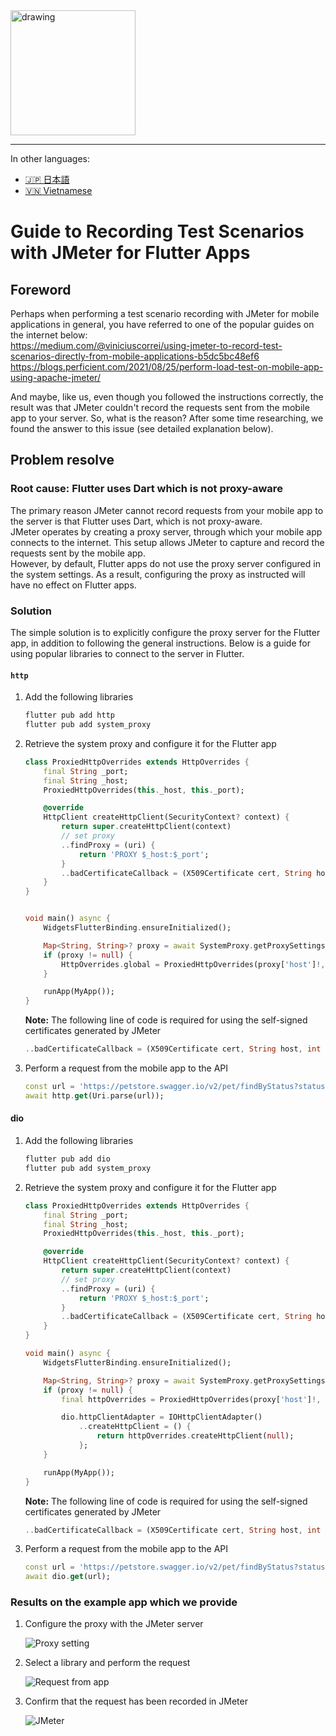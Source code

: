 <img src="https://tks.asia/wp-content/uploads/2022/01/logo-1024x337.png" alt="drawing" width="200"/>

---
In other languages:  
- [🇯🇵 日本語](README_JP.md)  
- [🇻🇳 Vietnamese](README_VN.md)

# Guide to Recording Test Scenarios with JMeter for Flutter Apps

## Foreword

Perhaps when performing a test scenario recording with JMeter for mobile applications in general, you have referred to one of the popular guides on the internet below:  
<https://medium.com/@viniciuscorrei/using-jmeter-to-record-test-scenarios-directly-from-mobile-applications-b5dc5bc48ef6>  
<https://blogs.perficient.com/2021/08/25/perform-load-test-on-mobile-app-using-apache-jmeter/>

And maybe, like us, even though you followed the instructions correctly, the result was that JMeter couldn't record the requests sent from the mobile app to your server.
So, what is the reason? After some time researching, we found the answer to this issue (see detailed explanation below).

## Problem resolve

### Root cause: Flutter uses Dart which is not proxy-aware

The primary reason JMeter cannot record requests from your mobile app to the server is that Flutter uses Dart, which is not proxy-aware.  
JMeter operates by creating a proxy server, through which your mobile app connects to the internet. This setup allows JMeter to capture and record the requests sent by the mobile app.  
However, by default, Flutter apps do not use the proxy server configured in the system settings. As a result, configuring the proxy as instructed will have no effect on Flutter apps.

### Solution

The simple solution is to explicitly configure the proxy server for the Flutter app, in addition to following the general instructions. Below is a guide for using popular libraries to connect to the server in Flutter.

#### `http`

1. Add the following libraries

    ```bash
    flutter pub add http
    flutter pub add system_proxy
    ```

1. Retrieve the system proxy and configure it for the Flutter app

    ```dart
    class ProxiedHttpOverrides extends HttpOverrides {
        final String _port;
        final String _host;
        ProxiedHttpOverrides(this._host, this._port);

        @override
        HttpClient createHttpClient(SecurityContext? context) {
            return super.createHttpClient(context)
            // set proxy
            ..findProxy = (uri) {
                return 'PROXY $_host:$_port';
            }
            ..badCertificateCallback = (X509Certificate cert, String host, int port) => true;
        }
    }


    void main() async {
        WidgetsFlutterBinding.ensureInitialized();

        Map<String, String>? proxy = await SystemProxy.getProxySettings();
        if (proxy != null) {
            HttpOverrides.global = ProxiedHttpOverrides(proxy['host']!, proxy['port']!);
        }

        runApp(MyApp());
    }
    ```

    **Note:** The following line of code is required for using the self-signed certificates generated by JMeter

    ```dart
    ..badCertificateCallback = (X509Certificate cert, String host, int port) => true;
    ```

1. Perform a request from the mobile app to the API

    ```dart
    const url = 'https://petstore.swagger.io/v2/pet/findByStatus?status=available';
    await http.get(Uri.parse(url));
    ```

#### dio

1. Add the following libraries

    ```bash
    flutter pub add dio
    flutter pub add system_proxy
    ```

1. Retrieve the system proxy and configure it for the Flutter app

    ```dart
    class ProxiedHttpOverrides extends HttpOverrides {
        final String _port;
        final String _host;
        ProxiedHttpOverrides(this._host, this._port);

        @override
        HttpClient createHttpClient(SecurityContext? context) {
            return super.createHttpClient(context)
            // set proxy
            ..findProxy = (uri) {
                return 'PROXY $_host:$_port';
            }
            ..badCertificateCallback = (X509Certificate cert, String host, int port) => true;
        }
    }

    void main() async {
        WidgetsFlutterBinding.ensureInitialized();

        Map<String, String>? proxy = await SystemProxy.getProxySettings();
        if (proxy != null) {
            final httpOverrides = ProxiedHttpOverrides(proxy['host']!, proxy['port']!);

            dio.httpClientAdapter = IOHttpClientAdapter()
                ..createHttpClient = () {
                    return httpOverrides.createHttpClient(null);
                };
        }

        runApp(MyApp());
    }
    ```

    **Note:** The following line of code is required for using the self-signed certificates generated by JMeter

    ```dart
    ..badCertificateCallback = (X509Certificate cert, String host, int port) => true;
    ```

1. Perform a request from the mobile app to the API

    ```dart
    const url = 'https://petstore.swagger.io/v2/pet/findByStatus?status=available';
    await dio.get(url);
    ```

### Results on the example app which we provide

1. Configure the proxy with the JMeter server

    ![Proxy setting](images/proxy_setting.png)

1. Select a library and perform the request

    ![Request from app](images/request_from_app.png)

1. Confirm that the request has been recorded in JMeter

    ![JMeter](images/jmeter.png)
